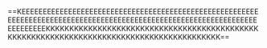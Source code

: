 ==KEEEEEEEEEEEEEEEEEEEEEEEEEEEEEEEEEEEEEEEEEEEEEEEEEEEEEEEEEEEEEEEEEEEEEEEEEEEEEEEEEEEEEEEEEEEEEEEEEEEEEEEEEEEEEEEEEEEEEEEEEEEEKKKKKKKKKKKKKKKKKKKKKKKKKKKKKKKKKKKKKKKKKKKKKKKKKKKKKKKKKKKKKKKKKKKKKKKKKKKKKKKKKKKKKKKKKK==

<!---
Chudggot-Incelcel/Chudggot-Incelcel is a ✨ special ✨ repository because its `README.md` (this file) appears on your GitHub profile.
You can click the Preview link to take a look at your changes.
--->
